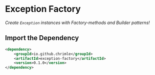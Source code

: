 # Exception Factory

*Create `Exception` instances with Factory-methods and Builder patterns!*

## Import the Dependency
```xml
<dependency>
    <groupId>io.github.chrimle</groupId>
    <artifactId>exception-factory</artifactId>
    <version>0.1.0</version>
</dependency>
```
